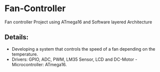 # Fan-Controller
Fan controller Project using ATmega16 and Software layered Architecture
## Details:
- Developing a system that controls the speed of a fan depending on the temperature.
- Drivers: GPIO, ADC, PWM, LM35 Sensor, LCD and DC-Motor - Microcontroller: ATmega16.
